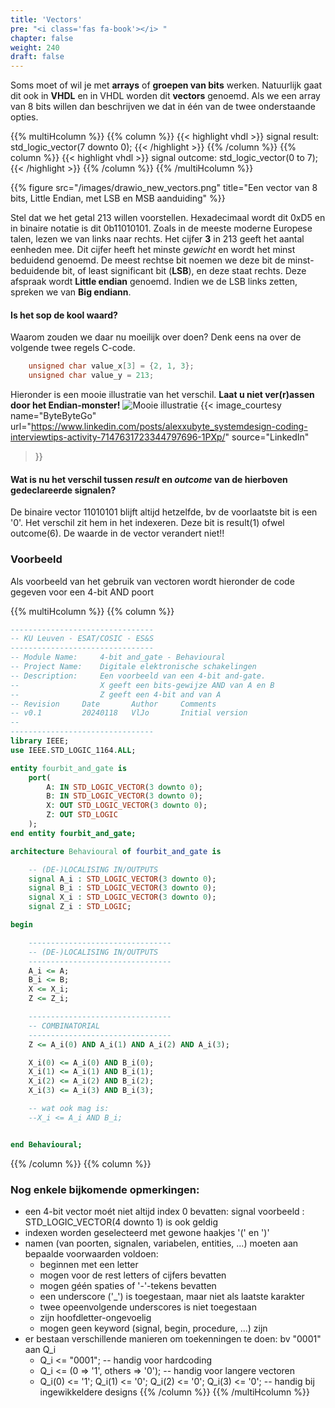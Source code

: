 ```yaml
---
title: 'Vectors'
pre: "<i class='fas fa-book'></i> "
chapter: false
weight: 240
draft: false
---
```


Soms moet of wil je met **arrays** of **groepen van bits** werken. Natuurlijk gaat dit ook in **VHDL** en in VHDL worden dit **vectors** genoemd. Als we een array van 8 bits willen dan beschrijven we dat in één van de twee onderstaande opties.

{{% multiHcolumn %}}
{{% column %}}
{{< highlight vhdl >}}
signal result: std_logic_vector(7 downto 0);
{{< /highlight >}}
{{% /column %}}
{{% column %}}
{{< highlight vhdl >}}
signal outcome: std_logic_vector(0 to 7);
{{< /highlight >}}
{{% /column %}}
{{% /multiHcolumn %}}

{{% figure src="/images/drawio_new_vectors.png" title="Een vector van 8 bits, Little Endian, met LSB en MSB aanduiding"  %}}

Stel dat we het getal 213 willen voorstellen. Hexadecimaal wordt dit 0xD5 en in binaire notatie is dit 0b11010101. Zoals in de meeste moderne Europese talen, lezen we van links naar rechts. Het cijfer **3** in 213 geeft het aantal eenheden mee. Dit cijfer heeft het minste *gewicht* en wordt het minst beduidend genoemd. De meest rechtse bit noemen we deze bit de minst-beduidende bit, of least significant bit (**LSB**), en deze staat rechts. Deze afspraak wordt **Little endian** genoemd. Indien we de LSB links zetten, spreken we van **Big endiann**.

#### Is het sop de kool waard?
Waarom zouden we daar nu moeilijk over doen? Denk eens na over de volgende twee regels C-code.
```C
    unsigned char value_x[3] = {2, 1, 3};
    unsigned char value_y = 213;
```
Hieronder is een mooie illustratie van het verschil. **Laat u niet ver(r)assen door het Endian-monster!**
![Mooie illustratie](https://media.licdn.com/dms/image/D4E22AQGZAvDcKoCWBw/feedshare-shrink_800/0/1704128198851?e=2147483647&v=beta&t=lbP1Y2y3Q41cM0YtPwNrSgNEH5u0h6dNzAknCCq_3BU)
{{< image_courtesy 
  name="ByteByteGo"
  url="https://www.linkedin.com/posts/alexxubyte_systemdesign-coding-interviewtips-activity-7147631723344797696-1PXp/"
  source="LinkedIn"
  >}}


#### Wat is nu het verschil tussen *result* en *outcome* van de hierboven gedeclareerde signalen?

De binaire vector 11010101 blijft altijd hetzelfde, bv de voorlaatste bit is een '0'. Het verschil zit hem in het indexeren. Deze bit is result(1) ofwel outcome(6). De waarde in de vector verandert niet!!

### Voorbeeld

Als voorbeeld van het gebruik van vectoren wordt hieronder de code gegeven voor een 4-bit AND poort

{{% multiHcolumn %}}
{{% column %}}
```vhdl
--------------------------------
-- KU Leuven - ESAT/COSIC - ES&S
--------------------------------
-- Module Name:     4-bit and_gate - Behavioural
-- Project Name:    Digitale elektronische schakelingen 
-- Description:     Een voorbeeld van een 4-bit and-gate.
--                  X geeft een bits-gewijze AND van A en B
--                  Z geeft een 4-bit and van A
-- Revision     Date       Author     Comments
-- v0.1         20240118   VlJo       Initial version
--
--------------------------------
library IEEE;
use IEEE.STD_LOGIC_1164.ALL;

entity fourbit_and_gate is
    port(
        A: IN STD_LOGIC_VECTOR(3 downto 0);
        B: IN STD_LOGIC_VECTOR(3 downto 0);
        X: OUT STD_LOGIC_VECTOR(3 downto 0);
        Z: OUT STD_LOGIC
    );
end entity fourbit_and_gate;

architecture Behavioural of fourbit_and_gate is

    -- (DE-)LOCALISING IN/OUTPUTS
    signal A_i : STD_LOGIC_VECTOR(3 downto 0);
    signal B_i : STD_LOGIC_VECTOR(3 downto 0);
    signal X_i : STD_LOGIC_VECTOR(3 downto 0);
    signal Z_i : STD_LOGIC;

begin

    --------------------------------
    -- (DE-)LOCALISING IN/OUTPUTS
    --------------------------------
    A_i <= A;
    B_i <= B;
    X <= X_i;
    Z <= Z_i;

    --------------------------------
    -- COMBINATORIAL
    --------------------------------
    Z <= A_i(0) AND A_i(1) AND A_i(2) AND A_i(3);

    X_i(0) <= A_i(0) AND B_i(0);
    X_i(1) <= A_i(1) AND B_i(1);
    X_i(2) <= A_i(2) AND B_i(2);
    X_i(3) <= A_i(3) AND B_i(3);

    -- wat ook mag is:
    --X_i <= A_i AND B_i;


end Behavioural;
```
{{% /column %}}
{{% column %}}

### Nog enkele bijkomende opmerkingen:

* een 4-bit vector moét niet altijd index 0 bevatten: signal voorbeeld : STD_LOGIC_VECTOR(4 downto 1) is ook geldig
* indexen worden geselecteerd met gewone haakjes '(' en ')'
* namen (van poorten, signalen, variabelen, entities, ...) moeten aan bepaalde voorwaarden voldoen:
  * beginnen met een letter
  * mogen voor de rest letters of cijfers bevatten
  * mogen géén spaties of '-'-tekens bevatten
  * een underscore ('_') is toegestaan, maar niet als laatste karakter
  * twee opeenvolgende underscores is niet toegestaan
  * zijn hoofdletter-ongevoelig
  * mogen geen keyword (signal, begin, procedure, ...) zijn 
* er bestaan verschillende manieren om toekenningen te doen: bv "0001" aan Q_i
  * Q_i <= "0001"; -- handig voor hardcoding
  * Q_i <= (0 => '1', others => '0'); -- handig voor langere vectoren
  * Q_i(0) <= '1'; Q_i(1) <= '0'; Q_i(2) <= '0'; Q_i(3) <= '0'; -- handig bij ingewikkeldere designs
{{% /column %}}
{{% /multiHcolumn %}}